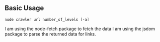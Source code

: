 ## Basic Usage
```
node crawler url number_of_levels [-a]
```
I am using the node-fetch package to fetch the data
I am using the jsdom package to parse the returned data for links.

